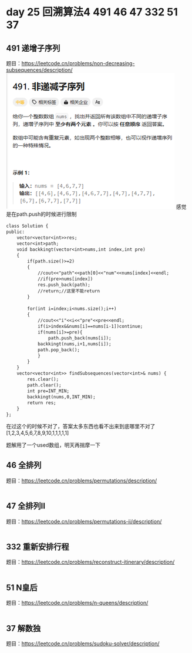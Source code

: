 # day 25 回溯算法4 491 46 47 332 51 37

## 491 递增子序列
题目：https://leetcode.cn/problems/non-decreasing-subsequences/description/
![alt text](image-13.png)
感觉是在path.push的时候进行限制
```
class Solution {
public:
    vector<vector<int>>res;
    vector<int>path;
    void backkingt(vector<int>nums,int index,int pre)
    {
        if(path.size()>=2)
        {
            //cout<<"path"<<path[0]<<"num"<<nums[index]<<endl;
            //if(pre>nums[index])
            res.push_back(path);
            //return;//这里不能return
        }

        for(int i=index;i<nums.size();i++)
        {
            //cout<<"i"<<i<<"pre"<<pre<<endl;
            if(i>index&&nums[i]==nums[i-1])continue;
            if(nums[i]>=pre){
                path.push_back(nums[i]);
            backkingt(nums,i+1,nums[i]);
            path.pop_back();
            }
        }
    }
    vector<vector<int>> findSubsequences(vector<int>& nums) {
        res.clear();
        path.clear();
        int pre=INT_MIN;
        backkingt(nums,0,INT_MIN);
        return res;
    }
};
```
在过这个的时候不对了，答案太多东西也看不出来到底哪里不对了
[1,2,3,4,5,6,7,8,9,10,1,1,1,1,1]

题解用了一个used数组，明天再揣摩一下
## 46 全排列
题目：https://leetcode.cn/problems/permutations/description/
```

```
## 47 全排列Ⅱ
题目：https://leetcode.cn/problems/permutations-ii/description/
```

```

## 332 重新安排行程
题目：https://leetcode.cn/problems/reconstruct-itinerary/description/
```

```
## 51 N皇后
题目：https://leetcode.cn/problems/n-queens/description/
```

```

## 37 解数独
题目：https://leetcode.cn/problems/sudoku-solver/description/
```

```